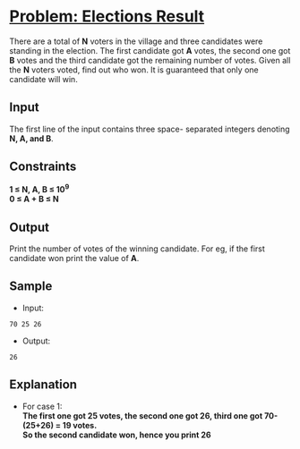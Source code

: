# [Problem: Elections Result](https://my.newtonschool.co/playground/code/xuodwme1cte4)

There are a total of **N** voters in the village and three candidates were standing in the election. The first candidate got **A** votes, the second one got **B** votes and the third candidate got the remaining number of votes. Given all the **N** voters voted, find out who won. It is guaranteed that only one candidate will win.

## Input

The first line of the input contains three space- separated integers denoting **N, A, and B**.

## Constraints

**1 ≤ N, A, B ≤ 10<sup>9</sup> <br>
0 ≤ A + B ≤ N**

## Output

Print the number of votes of the winning candidate. For eg, if the first candidate won print the value of **A**.

## Sample

- Input:
```
70 25 26
```

- Output:
```
26
```

## Explanation

- For case 1: <br> **The first one got 25 votes, the second one got 26, third one got 70- (25+26) = 19 votes. <br>
So the second candidate won, hence you print 26**
